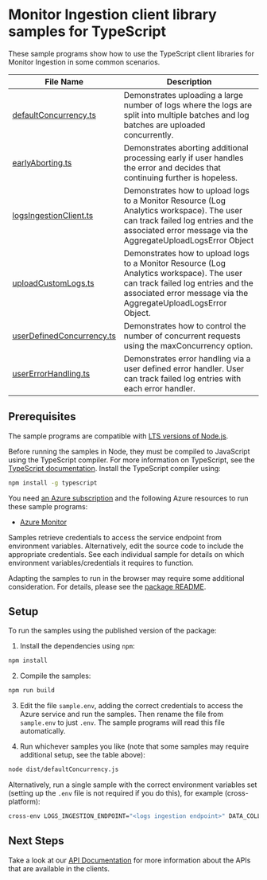 # Monitor Ingestion client library samples for TypeScript

These sample programs show how to use the TypeScript client libraries for Monitor Ingestion in some common scenarios.

| **File Name**                                       | **Description**                                                                                                                                                                                  |
| --------------------------------------------------- | ------------------------------------------------------------------------------------------------------------------------------------------------------------------------------------------------ |
| [defaultConcurrency.ts][defaultconcurrency]         | Demonstrates uploading a large number of logs where the logs are split into multiple batches and log batches are uploaded concurrently.                                                          |
| [earlyAborting.ts][earlyaborting]                   | Demonstrates aborting additional processing early if user handles the error and decides that continuing further is hopeless.                                                                     |
| [logsIngestionClient.ts][logsingestionclient]       | Demonstrates how to upload logs to a Monitor Resource (Log Analytics workspace). The user can track failed log entries and the associated error message via the AggregateUploadLogsError Object  |
| [uploadCustomLogs.ts][uploadcustomlogs]             | Demonstrates how to upload logs to a Monitor Resource (Log Analytics workspace). The user can track failed log entries and the associated error message via the AggregateUploadLogsError Object. |
| [userDefinedConcurrency.ts][userdefinedconcurrency] | Demonstrates how to control the number of concurrent requests using the maxConcurrency option.                                                                                                   |
| [userErrorHandling.ts][usererrorhandling]           | Demonstrates error handling via a user defined error handler. User can track failed log entries with each error handler.                                                                         |

## Prerequisites

The sample programs are compatible with [LTS versions of Node.js](https://github.com/nodejs/release#release-schedule).

Before running the samples in Node, they must be compiled to JavaScript using the TypeScript compiler. For more information on TypeScript, see the [TypeScript documentation][typescript]. Install the TypeScript compiler using:

```bash
npm install -g typescript
```

You need [an Azure subscription][freesub] and the following Azure resources to run these sample programs:

- [Azure Monitor][createinstance_azuremonitor]

Samples retrieve credentials to access the service endpoint from environment variables. Alternatively, edit the source code to include the appropriate credentials. See each individual sample for details on which environment variables/credentials it requires to function.

Adapting the samples to run in the browser may require some additional consideration. For details, please see the [package README][package].

## Setup

To run the samples using the published version of the package:

1. Install the dependencies using `npm`:

```bash
npm install
```

2. Compile the samples:

```bash
npm run build
```

3. Edit the file `sample.env`, adding the correct credentials to access the Azure service and run the samples. Then rename the file from `sample.env` to just `.env`. The sample programs will read this file automatically.

4. Run whichever samples you like (note that some samples may require additional setup, see the table above):

```bash
node dist/defaultConcurrency.js
```

Alternatively, run a single sample with the correct environment variables set (setting up the `.env` file is not required if you do this), for example (cross-platform):

```bash
cross-env LOGS_INGESTION_ENDPOINT="<logs ingestion endpoint>" DATA_COLLECTION_RULE_ID="<data collection rule id>" STREAM_NAME="<stream name>" node dist/defaultConcurrency.js
```

## Next Steps

Take a look at our [API Documentation][apiref] for more information about the APIs that are available in the clients.

[defaultconcurrency]: https://github.com/Azure/azure-sdk-for-js/blob/main/sdk/monitor/monitor-ingestion/samples/v1/typescript/src/defaultConcurrency.ts
[earlyaborting]: https://github.com/Azure/azure-sdk-for-js/blob/main/sdk/monitor/monitor-ingestion/samples/v1/typescript/src/earlyAborting.ts
[logsingestionclient]: https://github.com/Azure/azure-sdk-for-js/blob/main/sdk/monitor/monitor-ingestion/samples/v1/typescript/src/logsIngestionClient.ts
[uploadcustomlogs]: https://github.com/Azure/azure-sdk-for-js/blob/main/sdk/monitor/monitor-ingestion/samples/v1/typescript/src/uploadCustomLogs.ts
[userdefinedconcurrency]: https://github.com/Azure/azure-sdk-for-js/blob/main/sdk/monitor/monitor-ingestion/samples/v1/typescript/src/userDefinedConcurrency.ts
[usererrorhandling]: https://github.com/Azure/azure-sdk-for-js/blob/main/sdk/monitor/monitor-ingestion/samples/v1/typescript/src/userErrorHandling.ts
[apiref]: https://learn.microsoft.com/javascript/api/
[freesub]: https://azure.microsoft.com/free/
[createinstance_azuremonitor]: https://learn.microsoft.com/azure/azure-monitor/
[package]: https://github.com/Azure/azure-sdk-for-js/tree/main/sdk/monitor/monitor-ingestion/README.md
[typescript]: https://www.typescriptlang.org/docs/home.html
